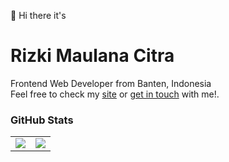 👋 Hi there it's

# Rizki Maulana Citra
Frontend Web Developer from Banten, Indonesia<br/>
Feel free to check my [site](https://rizkicitra.my.id) or [get in touch](mailto:rmaulana.citra@gmail.com?subject=Hi!) with me!.

### GitHub Stats
|||
|---|---|
|![](https://github-readme-stats.vercel.app/api?username=rizkimcitra&theme=city_lights)|![](https://github-readme-stats.vercel.app/api/top-langs/?username=rizkimcitra&layout=compact&theme=city_lights)|
 
